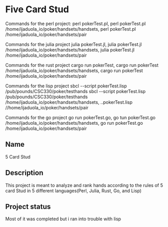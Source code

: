 # Five Card Stud

Commands for the perl project: 
perl pokerTest.pl,
perl pokerTest.pl /home/ijaduola_io/poker/handsets/handsets, 
perl pokerTest.pl /home/ijaduola_io/poker/handsets/pair

Commands for the julia project
julia pokerTest.jl,
julia pokerTest.jl /home/ijaduola_io/poker/handsets/handsets,
julia pokerTest.jl /home/ijaduola_io/poker/handsets/pair


Commands for the rust project
cargo run pokerTest,
cargo run pokerTest /home/ijaduola_io/poker/handsets/handsets,
cargo run pokerTest /home/ijaduola_io/poker/handsets/pair

Commands for the lisp project
sbcl --script pokerTest.lisp /pub/pounds/CSC330/poker/testhands
sbcl --script pokerTest.lisp /pub/pounds/CSC330/poker/testhands /home/ijaduola_io/poker/handsets/handsets,
..pokerTest.lisp //home/ijaduola_io/poker/handsets/pair

Commands for the go project
go run pokerTest.go,
go tun pokerTest.go /home/ijaduola_io/poker/handsets/handsets,
go run pokerTest.go /home/ijaduola_io/poker/handsets/pair



## Name
5 Card Stud

## Description
This project is meant to analyze and rank hands according to the rules of 5 card Stud in 
5 different languages(Perl, Julia, Rust, Go, and Lisp)





## Project status
Most of it was completed but i ran into trouble with lisp

